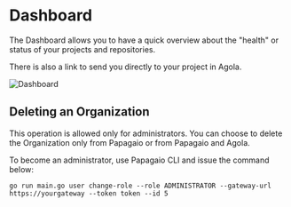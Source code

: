# Dashboard

The Dashboard allows you to have a quick overview about the "health" or status of your projects and repositories.

There is also a link to send you directly to your project in Agola.

![Dashboard](/images/dashboard.png "Dashboard")

## Deleting an Organization

This operation is allowed only for administrators. You can choose to delete the Organization only from Papagaio or from Papagaio and Agola. 

To become an administrator, use Papagaio CLI and issue the command below:

```
go run main.go user change-role --role ADMINISTRATOR --gateway-url https://yourgateway --token token --id 5
```
